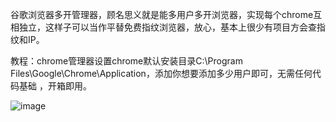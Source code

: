 谷歌浏览器多开管理器，顾名思义就是能多用户多开浏览器，实现每个chrome互相独立，这样子可以当作平替免费指纹浏览器，放心，基本上很少有项目方会查指纹和IP。

教程：chrome管理器设置chrome默认安装目录C:\Program Files\Google\Chrome\Application，添加你想要添加多少用户即可，无需任何代码基础 ，开箱即用。


![image](https://raw.githubusercontent.com/lokkon/multChrome_pyside2/main/ui/main.png)
